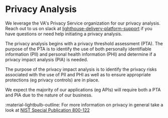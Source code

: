 # Privacy Analysis

We leverage the VA's Privacy Service organization for our privacy analysis. Reach out to us on slack at [lighthouse-delivery-platform-support](https://lighthouseva.slack.com/archives/C03UA9MV1EH) if you have questions or need help initiating a privacy analysis.

The privacy analysis begins with a privacy threshold assessment (PTA). The purpose of the PTA is to identify the use of both personally identifiable information (PII) and personal health information (PHI) and determine if a privacy impact analysis (PIA) is needed.

The purpose of the privacy impact analysis is to identify the privacy risks associated with the use of PII and PHI as well as to ensure appropriate protections (eg privacy controls) are in place.

We expect the majority of our applications (eg APIs) will require both a PTA and PIA due to the nature of our business.

:material-lightbulb-outline: For more information on privacy in general take a look at
[NIST Special Publication 800-122](https://nvlpubs.nist.gov/nistpubs/Legacy/SP/nistspecialpublication800-122.pdf)

 
